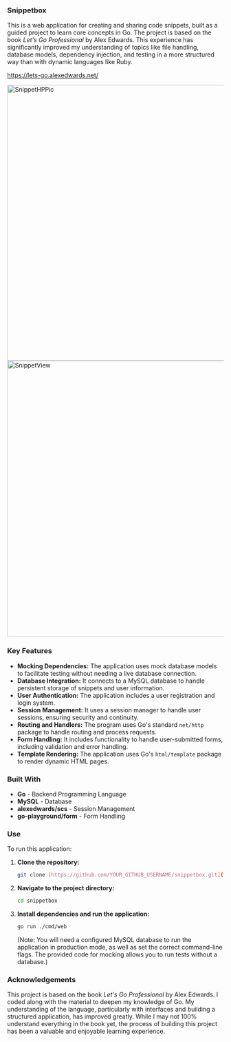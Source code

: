 ### Snippetbox

This is a web application for creating and sharing code snippets, built as a guided project to learn core concepts in Go. The project is based on the book *Let's Go Professional* by Alex Edwards. This experience has significantly improved my understanding of topics like file handling, database models, dependency injection, and testing in a more structured way than with dynamic languages like Ruby.

https://lets-go.alexedwards.net/

<img width="600" height="640" alt="SnippetHPPic" src="https://github.com/user-attachments/assets/88cf31dc-95cd-4115-9482-1e9c27dca618" />
<img width="600" height="640" alt="SnippetView" src="https://github.com/user-attachments/assets/51a35f95-0b3a-4087-86a0-2206f15e91b7" />




### Key Features

* **Mocking Dependencies:** The application uses mock database models to facilitate testing without needing a live database connection.
* **Database Integration:** It connects to a MySQL database to handle persistent storage of snippets and user information.
* **User Authentication:** The application includes a user registration and login system.
* **Session Management:** It uses a session manager to handle user sessions, ensuring security and continuity.
* **Routing and Handlers:** The program uses Go's standard `net/http` package to handle routing and process requests.
* **Form Handling:** It includes functionality to handle user-submitted forms, including validation and error handling.
* **Template Rendering:** The application uses Go's `html/template` package to render dynamic HTML pages.

### Built With

* **Go** - Backend Programming Language
* **MySQL** - Database
* **alexedwards/scs** - Session Management
* **go-playground/form** - Form Handling

### Use

To run this application:

1.  **Clone the repository:**
    ```bash
    git clone [https://github.com/YOUR_GITHUB_USERNAME/snippetbox.git](https://github.com/YOUR_GITHUB_USERNAME/snippetbox.git)
    ```
2.  **Navigate to the project directory:**
    ```bash
    cd snippetbox
    ```
3.  **Install dependencies and run the application:**
    ```bash
    go run ./cmd/web
    ```
    (Note: You will need a configured MySQL database to run the application in production mode, as well as set the correct command-line flags. The provided code for mocking allows you to run tests without a database.)

### Acknowledgements

This project is based on the book *Let's Go Professional* by Alex Edwards. I coded along with the material to deepen my knowledge of Go. My understanding of the language, particularly with interfaces and building a structured application, has improved greatly. While I may not 100% understand everything in the book yet, the process of building this project has been a valuable and enjoyable learning experience.
